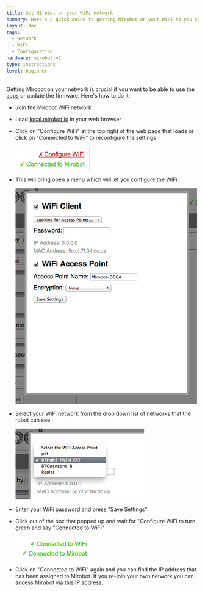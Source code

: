 ```yaml
---
title: Get Mirobot on your WiFi network
summary: Here's a quick quide to getting Mirobot on your WiFi so you can use the apps
layout: doc
tags:
  - Network
  - WiFi
  - Configuration
hardware: mirobot-v2
type: instructions
level: beginner
---
```


Getting Mirobot on your network is crucial if you want to be able to use the [apps](http://apps.mirobot.io) or update the firmware. Here's how to do it:

 - Join the Mirobot WIFi network
 - Load [local.mirobot.io](http://local.mirobot.io) in your web browser
 - Click on "Configure WiFi" at the top right of the web page that loads or click on "Connected to WiFi" to reconfigure the settings
 
   ![](/assets/docs/get-mirobot-on-the-network/configure.png)
 - This will bring open a menu which will let you configure the WIFi:
 
   ![](/assets/docs/get-mirobot-on-the-network/network.png)
   
 - Select your WiFi network from the drop down list of networks that the robot can see
 
   ![](/assets/docs/get-mirobot-on-the-network/networks.png)
   
 - Enter your WiFi password and press "Save Settings"
 - Click out of the box that popped up and wait for "Configure WiFi to turn green and say "Connected to WiFi"
 
   ![](/assets/docs/get-mirobot-on-the-network/connected.png)
   
 - Click on "Connected to WiFi" again and you can find the IP address that has been assigned to Mirobot. If you re-join your own network you can access Mirobot via this IP address.